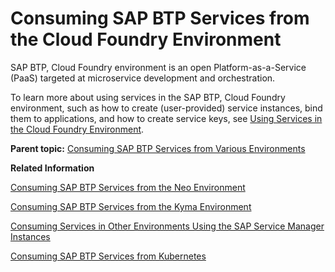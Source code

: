 <!-- loio9a3d669691f64584b429239d47ed0344 -->

# Consuming SAP BTP Services from the Cloud Foundry Environment

SAP BTP, Cloud Foundry environment is an open Platform-as-a-Service \(PaaS\) targeted at microservice development and orchestration.

To learn more about using services in the SAP BTP, Cloud Foundry environment, such as how to create \(user-provided\) service instances, bind them to applications, and how to create service keys, see [Using Services in the Cloud Foundry Environment](https://help.sap.com/viewer/65de2977205c403bbc107264b8eccf4b/Cloud/en-US/f22029f0e7404448ab65f71ff5b0804d.html).

**Parent topic:** [Consuming SAP BTP Services from Various Environments](consuming-sap-btp-services-from-various-aa2ba14.md "Learn more about how to consume SAP BTP services from various runtime environments.")

**Related Information**  


[Consuming SAP BTP Services from the Neo Environment](consuming-sap-btp-services-from-the-neo-7cbbbee.md "SAP BTP, Neo environment is an enterprise platform-as-a-service (enterprise PaaS) that provides comprehensive application development services and capabilities, which lets you build, extend, and integrate business applications in the cloud.")

[Consuming SAP BTP Services from the Kyma Environment](consuming-sap-btp-services-from-the-kyma-20a8360.md "SAP BTP Kyma environment is a fully managed Kubernetes-based environment that allows you to consume external services and use their functionality to build and deploy your own applications.")

[Consuming Services in Other Environments Using the SAP Service Manager Instances](consuming-services-in-other-environments-0714ac2.md "Consume SAP BTP services from any runtime environment by creating service instances and service bindings directly in your subaccount with the Service Manager Control (SMCTL) CLI or APIs.")

[Consuming SAP BTP Services from Kubernetes](consuming-sap-btp-services-from-kubernet-ba4fd1f.md "Kubernetes, also known as K8s, is an open-source environment for automating deployment, scaling, and management of containerized applications. In the following sections, you'll learn how to consume SAP BTP services from Kubernetes.")

